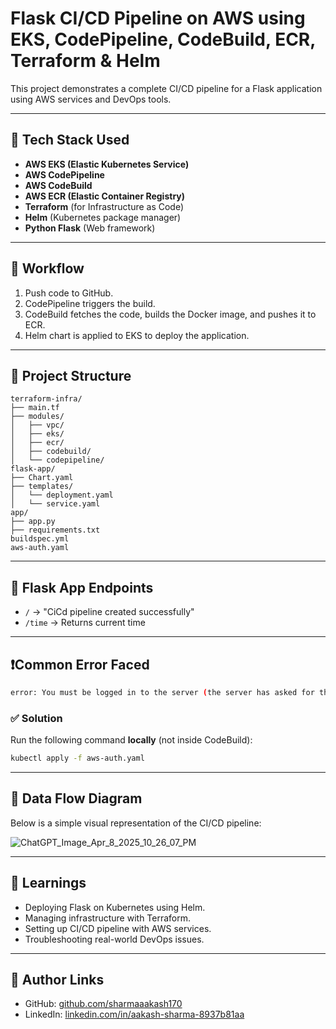 # Flask CI/CD Pipeline on AWS using EKS, CodePipeline, CodeBuild, ECR, Terraform & Helm

This project demonstrates a complete CI/CD pipeline for a Flask application using AWS services and DevOps tools.

---

## 🚀 Tech Stack Used

- **AWS EKS (Elastic Kubernetes Service)**
- **AWS CodePipeline**
- **AWS CodeBuild**
- **AWS ECR (Elastic Container Registry)**
- **Terraform** (for Infrastructure as Code)
- **Helm** (Kubernetes package manager)
- **Python Flask** (Web framework)

---

## 🔄 Workflow

1. Push code to GitHub.
2. CodePipeline triggers the build.
3. CodeBuild fetches the code, builds the Docker image, and pushes it to ECR.
4. Helm chart is applied to EKS to deploy the application.

---

## 📂 Project Structure

```
terraform-infra/
├── main.tf
├── modules/
│   ├── vpc/
│   ├── eks/
│   ├── ecr/
│   ├── codebuild/
│   └── codepipeline/
flask-app/
├── Chart.yaml
├── templates/
│   └── deployment.yaml
│   └── service.yaml
app/
├── app.py
├── requirements.txt
buildspec.yml
aws-auth.yaml
```

---

## 🐍 Flask App Endpoints

- `/` → "CiCd pipeline created successfully"
- `/time` → Returns current time

---

## ❗Common Error Faced

```bash
error: You must be logged in to the server (the server has asked for the client to provide credentials)
```

### ✅ Solution

Run the following command **locally** (not inside CodeBuild):

```bash
kubectl apply -f aws-auth.yaml
```

---

## 🔁 Data Flow Diagram

Below is a simple visual representation of the CI/CD pipeline:

![ChatGPT_Image_Apr_8_2025_10_26_07_PM](https://github.com/user-attachments/assets/496cbc08-3966-4bb2-b18f-c54bfc9e9a0b)


---

## 🧠 Learnings

- Deploying Flask on Kubernetes using Helm.
- Managing infrastructure with Terraform.
- Setting up CI/CD pipeline with AWS services.
- Troubleshooting real-world DevOps issues.

---

## 📎 Author Links

- GitHub: [github.com/sharmaaakash170](https://github.com/sharmaaakash170)
- LinkedIn: [linkedin.com/in/aakash-sharma-8937b81aa](https://www.linkedin.com/in/aakash-sharma-8937b81aa/)
